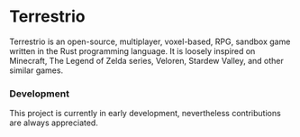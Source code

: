 # Terrestrio

Terrestrio is an open-source, multiplayer, voxel-based, RPG, sandbox game written in the Rust programming language. It is loosely inspired on Minecraft, The Legend of Zelda series, Veloren, Stardew Valley, and other similar games.

### Development

This project is currently in early development, nevertheless contributions are always appreciated.